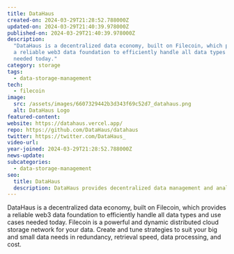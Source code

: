 ```yaml
---
title: DataHaus
created-on: 2024-03-29T21:28:52.788000Z
updated-on: 2024-03-29T21:40:39.978000Z
published-on: 2024-03-29T21:40:39.978000Z
description:
  "DataHaus is a decentralized data economy, built on Filecoin, which provides
  a reliable web3 data foundation to efficiently handle all data types and use cases
  needed today."
category: storage
tags:
  - data-storage-management
tech:
  - filecoin
image:
  src: /assets/images/6607329442b3d343f69c52d7_datahaus.png
  alt: DataHaus Logo
featured-content:
website: https://datahaus.vercel.app/
repo: https://github.com/DataHaus/datahaus
twitter: https://twitter.com/DataHaus_
video-url:
year-joined: 2024-03-29T21:28:52.788000Z
news-update:
subcategories:
  - data-storage-management
seo:
  title: DataHaus
  description: DataHaus provides decentralized data management and analytics solutions.
---
```


DataHaus is a decentralized data economy, built on Filecoin, which provides a reliable web3 data foundation to efficiently handle all data types and use cases needed today. Filecoin is a powerful and dynamic distributed cloud storage network for your data. Create and tune strategies to suit your big and small data needs in redundancy, retrieval speed, data processing, and cost.
